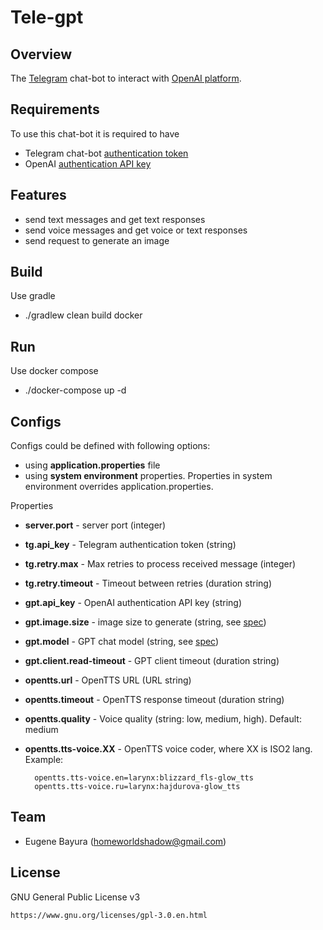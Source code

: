 # Tele-gpt

## Overview

The [Telegram](https://telegram.org/) chat-bot to interact with [OpenAI platform](https://platform.openai.com/overview).

## Requirements

To use this chat-bot it is required to have
- Telegram chat-bot [authentication token](https://core.telegram.org/bots/api#authorizing-your-bot)
- OpenAI [authentication API key](https://platform.openai.com/docs/api-reference/authentication)

## Features

- send text messages and get text responses
- send voice messages and get voice or text responses
- send request to generate an image

## Build

Use gradle
- ./gradlew clean build docker

## Run

Use docker compose
- ./docker-compose up -d

## Configs

Configs could be defined with following options:
- using __application.properties__ file
- using __system environment__ properties. Properties in system environment overrides application.properties.

Properties
- __server.port__ - server port (integer)
- __tg.api_key__ -  Telegram authentication token (string)
- __tg.retry.max__ - Max retries to process received message (integer)
- __tg.retry.timeout__ - Timeout between retries (duration string)
- __gpt.api_key__ - OpenAI authentication API key (string)
- __gpt.image.size__ - image size to generate (string, see [spec](https://platform.openai.com/docs/api-reference/images/create#images/create-size))
- __gpt.model__ - GPT chat model (string, see [spec](https://platform.openai.com/docs/api-reference/chat/create#chat/create-model))
- __gpt.client.read-timeout__ - GPT client timeout (duration string)
- __opentts.url__ - OpenTTS URL (URL string)
- __opentts.timeout__ - OpenTTS response timeout (duration string)
- __opentts.quality__ - Voice quality (string: low, medium, high). Default: medium
- __opentts.tts-voice.XX__ - OpenTTS voice coder, where XX is ISO2 lang. Example:

        opentts.tts-voice.en=larynx:blizzard_fls-glow_tts
        opentts.tts-voice.ru=larynx:hajdurova-glow_tts
  

## Team

- Eugene Bayura ([homeworldshadow@gmail.com](mailto:homeworldshadow@gmail.com))

## License

GNU General Public License v3

    https://www.gnu.org/licenses/gpl-3.0.en.html

